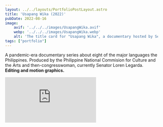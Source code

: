 ```yaml
---
layout: ../../layouts/PortfolioPostLayout.astro
title: 'Usapang Wika (2022)'
pubDate: 2022-08-16
image:
    avif: '../../../images/UsapangWika.avif'
    webp: '../../../images/UsapangWika.webp'
    alt: 'The title card for "Usapang Wika", a documentary hosted by Sen. Loren Legarda. The graphic features the title in stylized block and script fonts, with a background listing various Philippine languages.'
tags: ["portfolio"]
---
```

A pandemic-era documentary series about eight of the major languages the Philippines. Produced by the Philippine National Commision for Culture and the Arts and then-congresswoman, currently Senator Loren Legarda. **Editing and motion graphics.**

<div class="video-container">
  <iframe src="https://www.youtube-nocookie.com/embed/YYpG1LMOfzY?si=0QHZSX6XyTKHr6kF&amp;start=20" 
          title="YouTube video player" 
          frameborder="0" 
          allow="accelerometer; autoplay; clipboard-write; encrypted-media; gyroscope; picture-in-picture; web-share" 
          referrerpolicy="strict-origin-when-cross-origin" 
          allowfullscreen></iframe>
</div>
